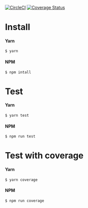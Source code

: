 [![CircleCI](https://circleci.com/gh/septIO/pd-ts/tree/dev.svg?style=svg)](https://circleci.com/gh/septIO/pd-ts/tree/dev)
[![Coverage Status](https://coveralls.io/repos/github/septIO/pd-ts/badge.svg?branch=dev)](https://coveralls.io/github/septIO/pd-ts?branch=dev)

# Install
#### Yarn
`$ yarn`

#### NPM
`$ npm intall`

# Test
#### Yarn
`$ yarn test`

#### NPM
`$ npm run test`

# Test with coverage
#### Yarn
`$ yarn coverage`

#### NPM
`$ npm run coverage`
